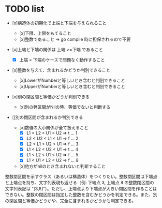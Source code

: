# TODO list
- [x]構造体の初期化で上端と下端を与えられること
   - [x]下限、上限をもてること
   - [x]整数であること -> go compile 時に担保されるので不要

- [x]上端と下端の関係は 上端 >=下端 であること
   - [x] 上端 = 下端のケースで問題なく動作すること

- [x]整数を与えて、含まれるかどうか判別できること
   - [x]LowerがNumberと等しいとき含むと判別できること
   - [x]UpperがNumberと等しいとき含むと判別できること

- [x]別の閉区間と等価かどうか判別できる
   - [x]別の弊区間がNilの時、等価でないと判断する

- []別の閉区間が含まれるか判別できる
    - [x]数値の大小関係が全て扱えること
        - [x] L1 = L2 < U1 = U2 => t ... 1
        - [x] L2 < U2 < L1 < U1 => f ... 2
        - [x] L2 < L1 < U2 < U1 => f ... 3
        - [x] L1 < L2 < U2 < U1 => t ... 4
        - [x] L1 < L2 < U1 < U2 => f ... 5
        - [x] L1 < U1 < L2 < U2 => f ... 6
    - [x]他方がnilのとき含まれないと判断すること

整数閉区間を示すクラス（あるいは構造体）をつくりたい。整数閉区間は下端点と上端点を持ち、文字列表現も返せる（例: 下端点 3, 上端点 8 の整数閉区間の文字列表記は "[3,8]"）。ただし、上端点より下端点が大きい閉区間を作ることはできない。整数の閉区間は指定した整数を含むかどうかを判定できる。また、別の閉区間と等価かどうかや、完全に含まれるかどうかも判定できる。